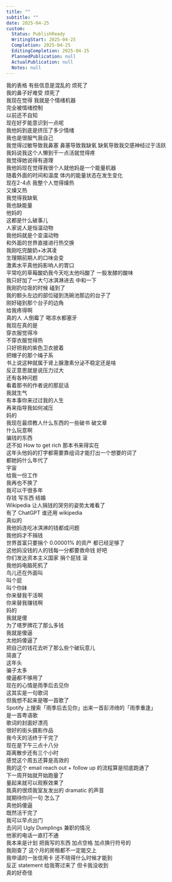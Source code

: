 ```yaml
---
title: ""
subtitle: ""
date: 2025-04-25
custom:
  Status: PublishReady
  WritingStart: 2025-04-25
  Completion: 2025-04-25
  EditingCompletion: 2025-04-25
  PlannedPublication: null
  ActualPublication: null
  Notes: null
---        
```

我的表格 有些信息是混乱的 烦死了          
我的鼻子好难受 烦死了          
我现在觉得 我就是个情绪机器        
完全被情绪控制        
以前还不自知        
现在好歹能意识到一点呢          
我他妈到底是挤压了多少情绪        
我也是很服气我自己          
我觉得过敏导致我鼻塞 鼻塞导致我缺氧 缺氧导致我交感神经过于活跃        
我妈说我这个人懒到干一点活就觉得疼        
我觉得她说得有道理          
我他妈现在觉得我很个人就他妈是一个能量机器        
随着外面的时间和温度 体内的能量状态在发生变化        
现在2-4点 我整个人觉得燥热        
又燥又热        
我觉得我缺氧        
我也缺能量        
他妈的        
这都是什么破事儿          
人家说人是恒温动物        
我他妈就是个变温动物        
和外面的世界直接进行热交换          
我刚吃完酸奶+冰淇凌        
生理期前期人的口味会变        
激素水平真他妈影响人的胃口        
平常吃的草莓酸奶我今天吃太他吗酸了 一股发酵的酸味        
我只好加了一大勺冰淇淋进去 中和一下          
我刚扔垃圾的时候 磕到了        
我的额头左边的部位碰到洗碗池那边的台子了        
刚好碰到那个台子的边角        
给我疼得啊        
真的人 人倒霉了 喝凉水都塞牙          
我现在真的是        
穿衣服觉得冷        
不穿衣服觉得热        
只好把我的紫色卫衣披着        
把帽子的那个绳子系        
书上说这种就属于肾上腺激素分泌不稳定还是啥        
反正意思就是说压力过大        
还有各种问题        
看着那书的作者说的那屁话        
我就生气        
有本事你来过过我的人生        
再来指导我如何减压          
妈的        
我现在最烦教人什么东西的一些破书 破文章        
什么玩意啊        
骗钱的东西        
还不如 How to get rich 那本书来得实在          
这年头他妈的打字都需要靠组词才能打出一个想要的词了        
都她妈什么年代了          
宇宙        
给我一份工作        
我再也不换了        
我可以干很多年        
存钱 写东西 结婚           
Wikipedia 让人捐钱的哭穷的姿势太难看了        
有了 ChatGPT 谁还用 wikipedia        
真似的        
我他妈连吃冰淇淋的钱都成问题        
我他妈才不捐钱        
世界首富只要捐个 0.00001% 的资产 都已经足够了        
这他妈没钱的人的钱每一分都要救命钱 好吧        
你们发达资本主义国家 捐个屁钱 滚          
我他妈电脑死机了        
鸟儿还在外面叫        
叫个屁        
叫个你妹        
你来替我干活啊        
你来替我赚钱啊        
妈的          
我就是傻        
为了塔罗牌花了那么多钱        
我就是傻逼        
太他妈傻逼了        
把自己的钱花去听了那么些个破玩意儿        
简直了        
这年头        
骗子太多        
傻逼都不够用了          
现在的心情是雨季后去见你        
这其实是一句歌词        
但我想不起来是哪一首歌了        
Spotify 上搜索「雨季后去见你」出来一首彭沛绮的「雨季重逢」        
是一首粤语歌        
歌词的封面好漂亮        
很好的街头摄影作品          
我今天的活终于干完了        
现在是下午三点十八分        
距离散步还有三个小时        
感觉这个周五还算是高效的        
我的这个 email  reach out + follow up 的流程算是彻底跑通了        
下一周开始就开始跑量了        
量起来就可以观察效果了          
我真的很烦我室友发出的 dramatic 的声音        
就期待你问一句 怎么了        
真他妈傻逼          
既然活干完了        
我可以早点出门        
去问问 Ugly Dumplings 兼职的情况          
他家的电话一直打不通        
我本来是计划 把我写的东西 加点空格 加点换行符号的          
我刚查了 这个月的房租都不一定能交上        
我申请的一张信用卡 还不晓得什么时候才能到        
反正 statement 给我寄过来了 但卡我没收到        
真的好奇怪          
      